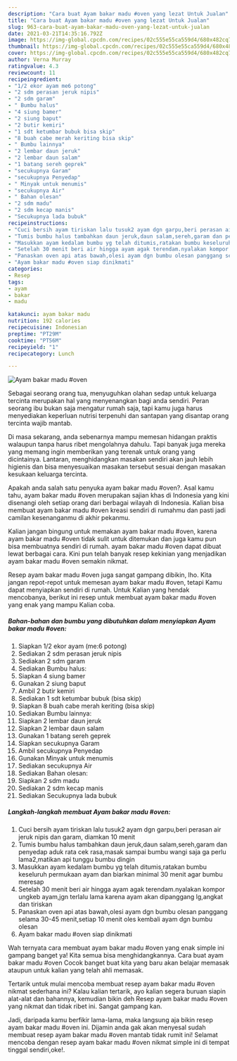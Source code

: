 ```yaml
---
description: "Cara buat Ayam bakar madu #oven yang lezat Untuk Jualan"
title: "Cara buat Ayam bakar madu #oven yang lezat Untuk Jualan"
slug: 963-cara-buat-ayam-bakar-madu-oven-yang-lezat-untuk-jualan
date: 2021-03-21T14:35:16.792Z
image: https://img-global.cpcdn.com/recipes/02c555e55ca559d4/680x482cq70/ayam-bakar-madu-oven-foto-resep-utama.jpg
thumbnail: https://img-global.cpcdn.com/recipes/02c555e55ca559d4/680x482cq70/ayam-bakar-madu-oven-foto-resep-utama.jpg
cover: https://img-global.cpcdn.com/recipes/02c555e55ca559d4/680x482cq70/ayam-bakar-madu-oven-foto-resep-utama.jpg
author: Verna Murray
ratingvalue: 4.3
reviewcount: 11
recipeingredient:
- "1/2 ekor ayam me6 potong"
- "2 sdm perasan jeruk nipis"
- "2 sdm garam"
- " Bumbu halus"
- "4 siung bamer"
- "2 siung baput"
- "2 butir kemiri"
- "1 sdt ketumbar bubuk bisa skip"
- "8 buah cabe merah keriting bisa skip"
- " Bumbu lainnya"
- "2 lembar daun jeruk"
- "2 lembar daun salam"
- "1 batang sereh geprek"
- "secukupnya Garam"
- "secukupnya Penyedap"
- " Minyak untuk menumis"
- "secukupnya Air"
- " Bahan olesan"
- "2 sdm madu"
- "2 sdm kecap manis"
- "Secukupnya lada bubuk"
recipeinstructions:
- "Cuci bersih ayam tiriskan lalu tusuk2 ayam dgn garpu,beri perasan air jeruk nipis dan garam, diamkan 10 menit"
- "Tumis bumbu halus tambahkan daun jeruk,daun salam,sereh,garam dan penyedap aduk rata cek rasa,masak sampai bumbu wangi saja ga perlu lama2,matikan api tunggu bumbu dingin"
- "Masukkan ayam kedalam bumbu yg telah ditumis,ratakan bumbu keseluruh permukaan ayam dan biarkan minimal 30 menit agar bumbu meresap"
- "Setelah 30 menit beri air hingga ayam agak terendam.nyalakan kompor ungkeb ayam,jgn terlalu lama karena ayam akan dipanggang lg,angkat dan tiriskan"
- "Panaskan oven api atas bawah,olesi ayam dgn bumbu olesan panggang selama 30-45 menit,setiap 10 menit oles kembali ayam dgn bumbu olesan"
- "Ayam bakar madu #oven siap dinikmati"
categories:
- Resep
tags:
- ayam
- bakar
- madu

katakunci: ayam bakar madu 
nutrition: 192 calories
recipecuisine: Indonesian
preptime: "PT29M"
cooktime: "PT56M"
recipeyield: "1"
recipecategory: Lunch

---
```



![Ayam bakar madu #oven](https://img-global.cpcdn.com/recipes/02c555e55ca559d4/680x482cq70/ayam-bakar-madu-oven-foto-resep-utama.jpg)

Sebagai seorang orang tua, menyuguhkan olahan sedap untuk keluarga tercinta merupakan hal yang menyenangkan bagi anda sendiri. Peran seorang ibu bukan saja mengatur rumah saja, tapi kamu juga harus menyediakan keperluan nutrisi terpenuhi dan santapan yang disantap orang tercinta wajib mantab.

Di masa  sekarang, anda sebenarnya mampu memesan hidangan praktis walaupun tanpa harus ribet mengolahnya dahulu. Tapi banyak juga mereka yang memang ingin memberikan yang terenak untuk orang yang dicintainya. Lantaran, menghidangkan masakan sendiri akan jauh lebih higienis dan bisa menyesuaikan masakan tersebut sesuai dengan masakan kesukaan keluarga tercinta. 



Apakah anda salah satu penyuka ayam bakar madu #oven?. Asal kamu tahu, ayam bakar madu #oven merupakan sajian khas di Indonesia yang kini disenangi oleh setiap orang dari berbagai wilayah di Indonesia. Kalian bisa membuat ayam bakar madu #oven kreasi sendiri di rumahmu dan pasti jadi camilan kesenanganmu di akhir pekanmu.

Kalian jangan bingung untuk memakan ayam bakar madu #oven, karena ayam bakar madu #oven tidak sulit untuk ditemukan dan juga kamu pun bisa membuatnya sendiri di rumah. ayam bakar madu #oven dapat dibuat lewat berbagai cara. Kini pun telah banyak resep kekinian yang menjadikan ayam bakar madu #oven semakin nikmat.

Resep ayam bakar madu #oven juga sangat gampang dibikin, lho. Kita jangan repot-repot untuk memesan ayam bakar madu #oven, tetapi Kamu dapat menyiapkan sendiri di rumah. Untuk Kalian yang hendak mencobanya, berikut ini resep untuk membuat ayam bakar madu #oven yang enak yang mampu Kalian coba.

<!--inarticleads1-->

##### Bahan-bahan dan bumbu yang dibutuhkan dalam menyiapkan Ayam bakar madu #oven:

1. Siapkan 1/2 ekor ayam (me:6 potong)
1. Sediakan 2 sdm perasan jeruk nipis
1. Sediakan 2 sdm garam
1. Sediakan  Bumbu halus:
1. Siapkan 4 siung bamer
1. Gunakan 2 siung baput
1. Ambil 2 butir kemiri
1. Sediakan 1 sdt ketumbar bubuk (bisa skip)
1. Siapkan 8 buah cabe merah keriting (bisa skip)
1. Sediakan  Bumbu lainnya:
1. Siapkan 2 lembar daun jeruk
1. Siapkan 2 lembar daun salam
1. Gunakan 1 batang sereh geprek
1. Siapkan secukupnya Garam
1. Ambil secukupnya Penyedap
1. Gunakan  Minyak untuk menumis
1. Sediakan secukupnya Air
1. Sediakan  Bahan olesan:
1. Siapkan 2 sdm madu
1. Sediakan 2 sdm kecap manis
1. Sediakan Secukupnya lada bubuk




<!--inarticleads2-->

##### Langkah-langkah membuat Ayam bakar madu #oven:

1. Cuci bersih ayam tiriskan lalu tusuk2 ayam dgn garpu,beri perasan air jeruk nipis dan garam, diamkan 10 menit
1. Tumis bumbu halus tambahkan daun jeruk,daun salam,sereh,garam dan penyedap aduk rata cek rasa,masak sampai bumbu wangi saja ga perlu lama2,matikan api tunggu bumbu dingin
1. Masukkan ayam kedalam bumbu yg telah ditumis,ratakan bumbu keseluruh permukaan ayam dan biarkan minimal 30 menit agar bumbu meresap
1. Setelah 30 menit beri air hingga ayam agak terendam.nyalakan kompor ungkeb ayam,jgn terlalu lama karena ayam akan dipanggang lg,angkat dan tiriskan
1. Panaskan oven api atas bawah,olesi ayam dgn bumbu olesan panggang selama 30-45 menit,setiap 10 menit oles kembali ayam dgn bumbu olesan
1. Ayam bakar madu #oven siap dinikmati




Wah ternyata cara membuat ayam bakar madu #oven yang enak simple ini gampang banget ya! Kita semua bisa menghidangkannya. Cara buat ayam bakar madu #oven Cocok banget buat kita yang baru akan belajar memasak ataupun untuk kalian yang telah ahli memasak.

Tertarik untuk mulai mencoba membuat resep ayam bakar madu #oven nikmat sederhana ini? Kalau kalian tertarik, ayo kalian segera buruan siapin alat-alat dan bahannya, kemudian bikin deh Resep ayam bakar madu #oven yang nikmat dan tidak ribet ini. Sangat gampang kan. 

Jadi, daripada kamu berfikir lama-lama, maka langsung aja bikin resep ayam bakar madu #oven ini. Dijamin anda gak akan menyesal sudah membuat resep ayam bakar madu #oven mantab tidak rumit ini! Selamat mencoba dengan resep ayam bakar madu #oven nikmat simple ini di tempat tinggal sendiri,oke!.

